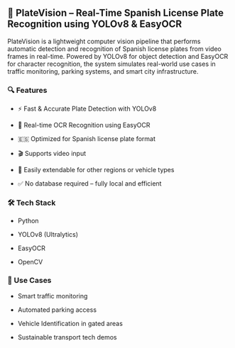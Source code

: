## 🚗 PlateVision – Real-Time Spanish License Plate Recognition using YOLOv8 & EasyOCR
PlateVision is a lightweight computer vision pipeline that performs automatic detection and recognition of Spanish license plates from  video frames in real-time. Powered by YOLOv8 for object detection and EasyOCR for character recognition, the system simulates real-world use cases in traffic monitoring, parking systems, and smart city infrastructure.

###  🔍 Features
- ⚡ Fast & Accurate Plate Detection with YOLOv8

- 🧠 Real-time OCR Recognition using EasyOCR

- 🇪🇸 Optimized for Spanish license plate format

- 🎬 Supports video input

- 🔁 Easily extendable for other regions or vehicle types

- ✅ No database required – fully local and efficient

### 🛠️ Tech Stack
- Python

- YOLOv8 (Ultralytics)

- EasyOCR

- OpenCV

### 🚦 Use Cases
- Smart traffic monitoring

- Automated parking access

- Vehicle Identification in gated areas

- Sustainable transport tech demos

  

